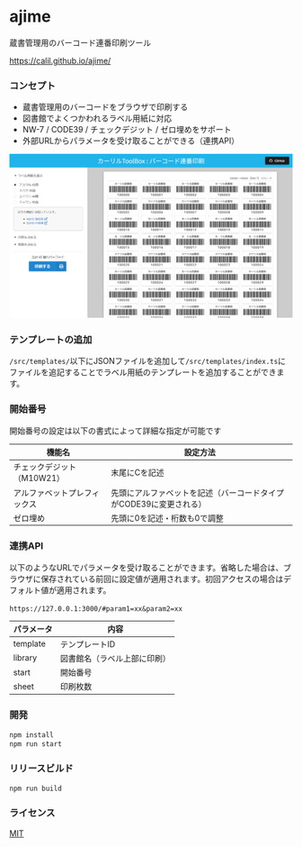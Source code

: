 ajime
================
蔵書管理用のバーコード連番印刷ツール

https://calil.github.io/ajime/

### コンセプト

- 蔵書管理用のバーコードをブラウザで印刷する
- 図書館でよくつかわれるラベル用紙に対応
- NW-7 / CODE39 / チェックデジット / ゼロ埋めをサポート
- 外部URLからパラメータを受け取ることができる（連携API）

![画面イメージ](preview.png "画面イメージ")

### テンプレートの追加

`/src/templates/`以下にJSONファイルを追加して`/src/templates/index.ts`にファイルを追記することでラベル用紙のテンプレートを追加することができます。

### 開始番号

開始番号の設定は以下の書式によって詳細な指定が可能です

|  機能名  |  設定方法  |
| ---- | ---- |
|  チェックデジット（M10W21）  |  末尾にCを記述  |
|  アルファベットプレフィックス  |  先頭にアルファベットを記述（バーコードタイプがCODE39に変更される）  |
|  ゼロ埋め  | 先頭に0を記述・桁数も0で調整 |

### 連携API

以下のようなURLでパラメータを受け取ることができます。省略した場合は、ブラウザに保存されている前回に設定値が適用されます。初回アクセスの場合はデフォルト値が適用されます。

`https://127.0.0.1:3000/#param1=xx&param2=xx`

|  パラメータ  |  内容  |
| ---- | ---- |
|  template  |  テンプレートID  |
|  library  |  図書館名（ラベル上部に印刷）  |
|  start  |  開始番号  |
|  sheet  |  印刷枚数  |

### 開発

```
npm install
npm run start
```

### リリースビルド

```
npm run build
```

### ライセンス

[MIT](LICENSE)